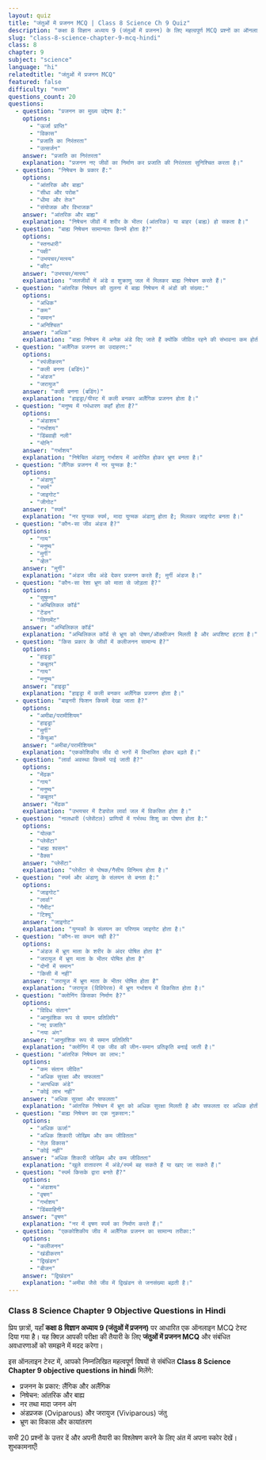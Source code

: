 ```yaml
---
layout: quiz
title: "जंतुओं में प्रजनन MCQ | Class 8 Science Ch 9 Quiz"
description: "कक्षा 8 विज्ञान अध्याय 9 (जंतुओं में प्रजनन) के लिए महत्वपूर्ण MCQ प्रश्नों का ऑनलाइन टेस्ट।"
slug: "class-8-science-chapter-9-mcq-hindi"
class: 8
chapter: 9
subject: "science"
language: "hi"
relatedtitle: "जंतुओं में प्रजनन MCQ"
featured: false
difficulty: "मध्यम"
questions_count: 20
questions:
  - question: "प्रजनन का मुख्य उद्देश्य है:"
    options:
      - "ऊर्जा प्राप्ति"
      - "विकास"
      - "प्रजाति का निरंतरता"
      - "उत्सर्जन"
    answer: "प्रजाति का निरंतरता"
    explanation: "प्रजनन नए जीवों का निर्माण कर प्रजाति की निरंतरता सुनिश्चित करता है।"
  - question: "निषेचन के प्रकार हैं:"
    options:
      - "आंतरिक और बाह्य"
      - "सीधा और परोक्ष"
      - "धीमा और तेज"
      - "संयोजक और विभाजक"
    answer: "आंतरिक और बाह्य"
    explanation: "निषेचन जीवों में शरीर के भीतर (आंतरिक) या बाहर (बाह्य) हो सकता है।"
  - question: "बाह्य निषेचन सामान्यतः किनमें होता है?"
    options:
      - "स्तनधारी"
      - "पक्षी"
      - "उभयचर/मत्स्य"
      - "कीट"
    answer: "उभयचर/मत्स्य"
    explanation: "जलजीवों में अंडे व शुक्राणु जल में मिलकर बाह्य निषेचन करते हैं।"
  - question: "आंतरिक निषेचन की तुलना में बाह्य निषेचन में अंडों की संख्या:"
    options:
      - "अधिक"
      - "कम"
      - "समान"
      - "अनिश्चित"
    answer: "अधिक"
    explanation: "बाह्य निषेचन में अनेक अंडे दिए जाते हैं क्योंकि जीवित रहने की संभावना कम होती है।"
  - question: "अलैंगिक प्रजनन का उदाहरण:"
    options:
      - "स्पंजीकरण"
      - "कली बनना (बडिंग)"
      - "अंडज"
      - "जरायुज"
    answer: "कली बनना (बडिंग)"
    explanation: "हाइड्रा/यीस्ट में कली बनकर अलैंगिक प्रजनन होता है।"
  - question: "मनुष्य में गर्भधारण कहाँ होता है?"
    options:
      - "अंडाशय"
      - "गर्भाशय"
      - "डिंबवाही नली"
      - "योनि"
    answer: "गर्भाशय"
    explanation: "निषेचित अंडाणु गर्भाशय में आरोपित होकर भ्रूण बनता है।"
  - question: "लैंगिक प्रजनन में नर युग्मक है:"
    options:
      - "अंडाणु"
      - "स्पर्म"
      - "जाइगोट"
      - "जीगोट"
    answer: "स्पर्म"
    explanation: "नर युग्मक स्पर्म, मादा युग्मक अंडाणु होता है; मिलकर जाइगोट बनता है।"
  - question: "कौन-सा जीव अंडज है?"
    options:
      - "गाय"
      - "मनुष्य"
      - "मुर्गी"
      - "व्हेल"
    answer: "मुर्गी"
    explanation: "अंडज जीव अंडे देकर प्रजनन करते हैं; मुर्गी अंडज है।"
  - question: "कौन-सा रेशा भ्रूण को माता से जोड़ता है?"
    options:
      - "सुषुम्ना"
      - "अम्बिलिकल कॉर्ड"
      - "टेंडन"
      - "लिगामेंट"
    answer: "अम्बिलिकल कॉर्ड"
    explanation: "अम्बिलिकल कॉर्ड से भ्रूण को पोषण/ऑक्सीजन मिलती है और अपशिष्ट हटता है।"
  - question: "किस प्रकार के जीवों में कलीजनन सामान्य है?"
    options:
      - "हाइड्रा"
      - "कबूतर"
      - "गाय"
      - "मनुष्य"
    answer: "हाइड्रा"
    explanation: "हाइड्रा में कली बनकर अलैंगिक प्रजनन होता है।"
  - question: "बाइनरी फिशन किसमें देखा जाता है?"
    options:
      - "अमीबा/परामीशियम"
      - "हाइड्रा"
      - "मुर्गी"
      - "केंचुआ"
    answer: "अमीबा/परामीशियम"
    explanation: "एककोशिकीय जीव दो भागों में विभाजित होकर बढ़ते हैं।"
  - question: "लार्वा अवस्था किसमें पाई जाती है?"
    options:
      - "मेंढक"
      - "गाय"
      - "मनुष्य"
      - "कबूतर"
    answer: "मेंढक"
    explanation: "उभयचर में टैडपोल लार्वा जल में विकसित होता है।"
  - question: "नालधारी (प्लेसेंटल) प्राणियों में गर्भस्थ शिशु का पोषण होता है:"
    options:
      - "योल्क"
      - "प्लेसेंटा"
      - "बाह्य श्वसन"
      - "वैक्स"
    answer: "प्लेसेंटा"
    explanation: "प्लेसेंटा से पोषक/गैसीय विनिमय होता है।"
  - question: "स्पर्म और अंडाणु के संलयन से बनता है:"
    options:
      - "जाइगोट"
      - "लार्वा"
      - "गैमीट"
      - "टिश्यू"
    answer: "जाइगोट"
    explanation: "युग्मकों के संलयन का परिणाम जाइगोट होता है।"
  - question: "कौन-सा कथन सही है?"
    options:
      - "अंडज में भ्रूण माता के शरीर के अंदर पोषित होता है"
      - "जरायुज में भ्रूण माता के भीतर पोषित होता है"
      - "दोनों में समान"
      - "किसी में नहीं"
    answer: "जरायुज में भ्रूण माता के भीतर पोषित होता है"
    explanation: "जरायुज (विविपेरस) में भ्रूण गर्भाशय में विकसित होता है।"
  - question: "क्लोनिंग किसका निर्माण है?"
    options:
      - "विविध संतान"
      - "आनुवंशिक रूप से समान प्रतिलिपि"
      - "नए प्रजाति"
      - "नया अंग"
    answer: "आनुवंशिक रूप से समान प्रतिलिपि"
    explanation: "क्लोनिंग में एक जीव की जीन-समान प्रतिकृति बनाई जाती है।"
  - question: "आंतरिक निषेचन का लाभ:"
    options:
      - "कम संतान जीवित"
      - "अधिक सुरक्षा और सफलता"
      - "अत्यधिक अंडे"
      - "कोई लाभ नहीं"
    answer: "अधिक सुरक्षा और सफलता"
    explanation: "आंतरिक निषेचन में भ्रूण को अधिक सुरक्षा मिलती है और सफलता दर अधिक होती है।"
  - question: "बाह्य निषेचन का एक नुकसान:"
    options:
      - "अधिक ऊर्जा"
      - "अधिक शिकारी जोखिम और कम जीवितता"
      - "तेज़ विकास"
      - "कोई नहीं"
    answer: "अधिक शिकारी जोखिम और कम जीवितता"
    explanation: "खुले वातावरण में अंडे/स्पर्म बह सकते हैं या खाए जा सकते हैं।"
  - question: "स्पर्म किसके द्वारा बनते हैं?"
    options:
      - "अंडाशय"
      - "वृषण"
      - "गर्भाशय"
      - "डिंबवाहिनी"
    answer: "वृषण"
    explanation: "नर में वृषण स्पर्म का निर्माण करते हैं।"
  - question: "एककोशिकीय जीव में अलैंगिक प्रजनन का सामान्य तरीका:"
    options:
      - "कलीजनन"
      - "खंडीकरण"
      - "द्विखंडन"
      - "बीजन"
    answer: "द्विखंडन"
    explanation: "अमीबा जैसे जीव में द्विखंडन से जनसंख्या बढ़ती है।"
---
```


### Class 8 Science Chapter 9 Objective Questions in Hindi

प्रिय छात्रों, यहाँ **कक्षा 8 विज्ञान अध्याय 9 (जंतुओं में प्रजनन)** पर आधारित एक ऑनलाइन MCQ टेस्ट दिया गया है। यह क्विज़ आपकी परीक्षा की तैयारी के लिए **जंतुओं में प्रजनन MCQ** और संबंधित अवधारणाओं को समझने में मदद करेगा।

इस ऑनलाइन टेस्ट में, आपको निम्नलिखित महत्वपूर्ण विषयों से संबंधित **Class 8 Science Chapter 9 objective questions in hindi** मिलेंगे:
- प्रजनन के प्रकार: लैंगिक और अलैंगिक
- निषेचन: आंतरिक और बाह्य
- नर तथा मादा जनन अंग
- अंडप्रजक (Oviparous) और जरायुज (Viviparous) जंतु
- भ्रूण का विकास और कायांतरण

सभी 20 प्रश्नों के उत्तर दें और अपनी तैयारी का विश्लेषण करने के लिए अंत में अपना स्कोर देखें। शुभकामनाएँ!